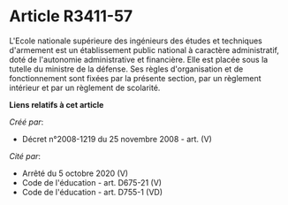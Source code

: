 # Article R3411-57

L'Ecole nationale supérieure des ingénieurs des études et techniques d'armement est un établissement public national à
caractère administratif, doté de l'autonomie administrative et financière. Elle est placée sous la tutelle du ministre de la
défense. Ses règles d'organisation et de fonctionnement sont fixées par la présente section, par un règlement intérieur et
par un règlement de scolarité.

**Liens relatifs à cet article**

_Créé par_:

  - Décret n°2008-1219 du 25 novembre 2008 - art. (V)

_Cité par_:

  - Arrêté du 5 octobre 2020 (V)
  - Code de l'éducation - art. D675-21 (V)
  - Code de l'éducation - art. D755-1 (VD)
